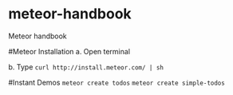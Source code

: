 # meteor-handbook
Meteor handbook

#Meteor Installation
a. Open terminal

b. Type `curl http://install.meteor.com/ | sh`

#Instant Demos
`meteor create todos`
`meteor create simple-todos`
